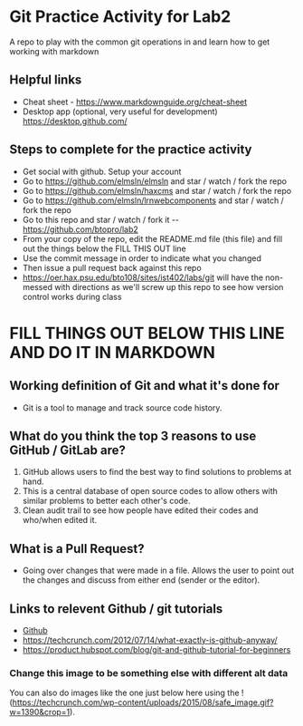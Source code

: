 # Git Practice Activity for Lab2
A repo to play with the common git operations in and learn how to get working with markdown
## Helpful links
- Cheat sheet - https://www.markdownguide.org/cheat-sheet
- Desktop app (optional, very useful for development) https://desktop.github.com/

## Steps to complete for the practice activity
- Get social with github. Setup your account
- Go to https://github.com/elmsln/elmsln and star / watch / fork the repo
- Go to https://github.com/elmsln/haxcms and star / watch / fork the repo
- Go to https://github.com/elmsln/lrnwebcomponents and star / watch / fork the repo
- Go to this repo and star / watch / fork it -- https://github.com/btopro/lab2
- From your copy of the repo, edit the README.md file (this file) and fill out the things below the FILL THIS OUT line
- Use the commit message in order to indicate what you changed
- Then issue a pull request back against this repo
- https://oer.hax.psu.edu/bto108/sites/ist402/labs/git will have the non-messed with directions as we'll screw up this repo to see how version control works during class

# FILL THINGS OUT BELOW THIS LINE AND DO IT IN MARKDOWN

## Working definition of Git and what it's done for
- Git is a tool to manage and track source code history.

## What do you think the top 3 reasons to use GitHub / GitLab are?
1. GitHub allows users to find the best way to find solutions to problems at hand. 
2. This is a central database of open source codes to allow others with similar problems to better each other's code.
3. Clean audit trail to see how people have edited their codes and who/when edited it. 

## What is a Pull Request?
- Going over changes that were made in a file. Allows the user to point out the changes and discuss from either end (sender or the editor).

## Links to relevent Github / git tutorials
- [Github](https://github.com/)
- https://techcrunch.com/2012/07/14/what-exactly-is-github-anyway/
- https://product.hubspot.com/blog/git-and-github-tutorial-for-beginners


### Change this image to be something else with different alt data
You can also do images like the one just below here using the !
(https://techcrunch.com/wp-content/uploads/2015/08/safe_image.gif?w=1390&crop=1).
